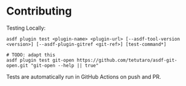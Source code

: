 # Contributing

Testing Locally:

```shell
asdf plugin test <plugin-name> <plugin-url> [--asdf-tool-version <version>] [--asdf-plugin-gitref <git-ref>] [test-command*]

# TODO: adapt this
asdf plugin test git-open https://github.com/tetutaro/asdf-git-open.git "git-open --help || true"
```

Tests are automatically run in GitHub Actions on push and PR.
